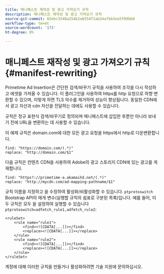 ```yaml
---
title: 매니페스트 재작성 및 광고 가져오기 규칙
description: 매니페스트 재작성 및 광고 가져오기 규칙
source-git-commit: 02ebc3548a254b2a6554f1ab34afbb3ea5f09bb8
workflow-type: tm+mt
source-wordcount: '173'
ht-degree: 0%

---
```


# 매니페스트 재작성 및 광고 가져오기 규칙 {#manifest-rewriting}

Primetime Ad Insertion은 간단한 검색/바꾸기 규칙을 사용하여 조각을 다시 작성하고 에셋을 가져올 수 있습니다.  이 플러그인을 사용하여 https를 http 요청으로 하향 변환할 수 있으며, 이렇게 하면 TLS 악수를 제거하여 성능이 향상됩니다.  동일한 CDN에서 광고 자산과 cdn 자산을 전달하는 데에도 사용할 수 있습니다.

규칙은 정규 표현식 검색/바꾸기로 정의되며 매니페스트에 삽입한 후뿐만 아니라 보내기 전에 URL을 변환하는 데 사용할 수 있습니다.

이 예제 규칙은 domain.com에 대한 모든 광고 요청을 https에서 http로 다운변환합니다.

```
find: "https://domain.com/(.*)"
replace: "http://domain.com/$1"
```

다음 규칙은 컨텐츠 CDN을 사용하여 Adobe의 광고 스토리지 CDN에 있는 광고를 게재합니다.

```
find: "https?://primetime-a.akamaihd.net/(.*)"
replace: "http://mycdn.com/ad-mapping-pathname/$1"
```

규칙 이름을 지정하고 을 수정하여 활성화/비활성화할 수 있습니다. `ptprotoswitch` Bootstrap API의 매개 변수(실행할 규칙의 쉼표로 구분된 목록)입니다.  예를 들어, 이 두 규칙은 모두 을 설정하여 실행할 수 있습니다 `ptprotoswitch=adfetch_rule1,adfetch_rule2`:

```
<ruleSet>
    <rule name="rule1">
        <find><![CDATA[...]]></find>
        <replace><![CDATA[...]]></replace>
    </rule>
    <rule name="rule2">
        <find><![CDATA[...]]></find>
        <replace><![CDATA[...]]></replace>
    </rule>
</ruleSet>
```

계정에 대해 이러한 규칙을 만들거나 활성화하려면 기술 지원에 문의하십시오.
